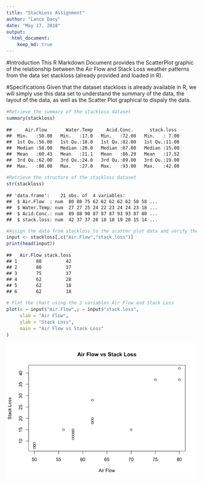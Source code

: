 ```yaml
---
title: "StackLoss Assignment"
author: "Lance Dacy"
date: "May 17, 2018"
output: 
  html_document:
    keep_md: true
---
```


#Introduction
This R Markdown Document provides the ScatterPlot graphic of the relationship between the Air Flow and Stack Loss weather patterns from the data set stackloss (already provided and loaded in R).

#Specifications
Given that the dataset stackloss is already available in R, we will simply use this data set to understand the summary of the data, the layout of the data, as well as the Scatter Plot graphical to dispaly the data.


```r
#Retrieve the summary of the stackloss dataset
summary(stackloss)
```

```
##     Air.Flow       Water.Temp     Acid.Conc.      stack.loss   
##  Min.   :50.00   Min.   :17.0   Min.   :72.00   Min.   : 7.00  
##  1st Qu.:56.00   1st Qu.:18.0   1st Qu.:82.00   1st Qu.:11.00  
##  Median :58.00   Median :20.0   Median :87.00   Median :15.00  
##  Mean   :60.43   Mean   :21.1   Mean   :86.29   Mean   :17.52  
##  3rd Qu.:62.00   3rd Qu.:24.0   3rd Qu.:89.00   3rd Qu.:19.00  
##  Max.   :80.00   Max.   :27.0   Max.   :93.00   Max.   :42.00
```

```r
#Retrieve the structure of the stackloss dataset
str(stackloss)
```

```
## 'data.frame':	21 obs. of  4 variables:
##  $ Air.Flow  : num  80 80 75 62 62 62 62 62 58 58 ...
##  $ Water.Temp: num  27 27 25 24 22 23 24 24 23 18 ...
##  $ Acid.Conc.: num  89 88 90 87 87 87 93 93 87 80 ...
##  $ stack.loss: num  42 37 37 28 18 18 19 20 15 14 ...
```

```r
#Assign the data from stackloss to the scatter plot data and verify the data
input <- stackloss[,c("Air.Flow","stack.loss")]
print(head(input))
```

```
##   Air.Flow stack.loss
## 1       80         42
## 2       80         37
## 3       75         37
## 4       62         28
## 5       62         18
## 6       62         18
```

```r
# Plot the chart using the 2 variables Air Flow and Stack Loss
plot(x = input$"Air.Flow",y = input$"stack.loss",
     xlab = "Air Flow",
     ylab = "Stack Loss",
     main = "Air Flow vs Stack Loss"
)
```

![](ScatterPlot_StackLossRMD_files/figure-html/unnamed-chunk-1-1.png)<!-- -->
